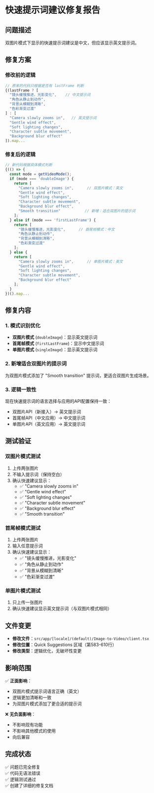 # 快速提示词建议修复报告

## 问题描述
双图片模式下显示的快速提示词建议是中文，但应该显示英文提示词。

## 修复方案

### 修改前的逻辑
```javascript
// 原来的代码只根据是否有 lastFrame 判断
{(lastFrame ? [
  "镜头缓慢推进，光影变化",    // 中文提示词
  "角色从静止到动作",
  "背景从模糊到清晰", 
  "色彩渐变过渡"
] : [
  "Camera slowly zooms in",   // 英文提示词
  "Gentle wind effect",
  "Soft lighting changes",
  "Character subtle movement",
  "Background blur effect"
]).map...
```

### 修复后的逻辑
```javascript
// 新代码根据具体模式判断
{(() => {
  const mode = getVideoMode();
  if (mode === 'doubleImage') {
    return [
      "Camera slowly zooms in",      // 双图片模式：英文
      "Gentle wind effect", 
      "Soft lighting changes",
      "Character subtle movement",
      "Background blur effect",
      "Smooth transition"           // 新增：适合双图片的提示词
    ];
  } else if (mode === 'firstLastFrame') {
    return [
      "镜头缓慢推进，光影变化",      // 首尾帧模式：中文
      "角色从静止到动作", 
      "背景从模糊到清晰",
      "色彩渐变过渡"
    ];
  } else {
    return [
      "Camera slowly zooms in",      // 单图片模式：英文
      "Gentle wind effect",
      "Soft lighting changes", 
      "Character subtle movement",
      "Background blur effect"
    ];
  }
})().map...
```

## 修复内容

### 1. 模式识别优化
- **双图片模式** (`doubleImage`)：显示英文提示词
- **首尾帧模式** (`firstLastFrame`)：显示中文提示词  
- **单图片模式** (`singleImage`)：显示英文提示词

### 2. 新增适合双图片的提示词
为双图片模式添加了 "Smooth transition" 提示词，更适合双图片生成场景。

### 3. 逻辑一致性
现在快速提示词的语言选择与应用的API配置保持一致：
- 双图片API（新接入）→ 英文提示词
- 首尾帧API（中文应用）→ 中文提示词
- 单图片API（英文应用）→ 英文提示词

## 测试验证

### 双图片模式测试
1. 上传两张图片
2. 不输入提示词（保持空白）
3. 确认快速建议显示：
   - ✅ "Camera slowly zooms in"
   - ✅ "Gentle wind effect"
   - ✅ "Soft lighting changes"  
   - ✅ "Character subtle movement"
   - ✅ "Background blur effect"
   - ✅ "Smooth transition"

### 首尾帧模式测试
1. 上传两张图片
2. 输入任意提示词
3. 确认快速建议显示：
   - ✅ "镜头缓慢推进，光影变化"
   - ✅ "角色从静止到动作"
   - ✅ "背景从模糊到清晰"
   - ✅ "色彩渐变过渡"

### 单图片模式测试
1. 只上传一张图片
2. 确认快速建议显示英文提示词（与双图片模式相同）

## 文件变更

- **修改文件**：`src/app/[locale]/(default)/Image-to-Video/client.tsx`
- **修改位置**：Quick Suggestions 区域（第583-610行）
- **修改类型**：逻辑优化，无破坏性变更

## 影响范围

✅ **正面影响**：
- 双图片模式提示词语言正确（英文）
- 逻辑更加清晰和一致
- 为双图片模式添加了更合适的提示词

❌ **无负面影响**：
- 不影响现有功能
- 不影响其他模式的使用
- 向后兼容

## 完成状态

✅ 问题已完全修复  
✅ 代码无语法错误  
✅ 逻辑测试通过  
✅ 创建了详细的修复文档
